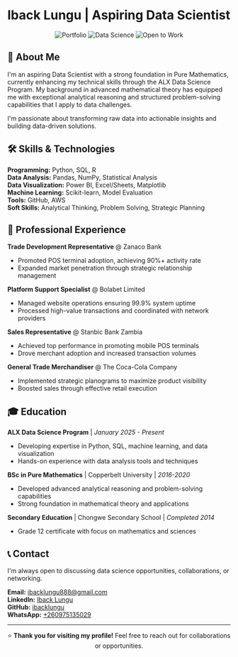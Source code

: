 # Iback Lungu | Aspiring Data Scientist

<div align="center">
  
![Portfolio](https://img.shields.io/badge/🌐-Portfolio_Live-10b981?style=flat-square)
![Data Science](https://img.shields.io/badge/📊-Aspiring_Data_Scientist-0ea5e9?style=flat-square)
![Open to Work](https://img.shields.io/badge/💼-Open_to_Opportunities-8b5cf6?style=flat-square)

</div>

## 👋 About Me

I'm an aspiring Data Scientist with a strong foundation in Pure Mathematics, currently enhancing my technical skills through the ALX Data Science Program. My background in advanced mathematical theory has equipped me with exceptional analytical reasoning and structured problem-solving capabilities that I apply to data challenges.

I'm passionate about transforming raw data into actionable insights and building data-driven solutions.

## 🛠 Skills & Technologies

**Programming:** Python, SQL, R  
**Data Analysis:** Pandas, NumPy, Statistical Analysis  
**Data Visualization:** Power BI, Excel/Sheets, Matplotlib  
**Machine Learning:** Scikit-learn, Model Evaluation  
**Tools:** GitHub, AWS  
**Soft Skills:** Analytical Thinking, Problem Solving, Strategic Planning

## 💼 Professional Experience

**Trade Development Representative** @ Zanaco Bank  
- Promoted POS terminal adoption, achieving 90%+ activity rate
- Expanded market penetration through strategic relationship management

**Platform Support Specialist** @ Bolabet Limited  
- Managed website operations ensuring 99.9% system uptime
- Processed high-value transactions and coordinated with network providers

**Sales Representative** @ Stanbic Bank Zambia  
- Achieved top performance in promoting mobile POS terminals
- Drove merchant adoption and increased transaction volumes

**General Trade Merchandiser** @ The Coca-Cola Company  
- Implemented strategic planograms to maximize product visibility
- Boosted sales through effective retail execution

## 🎓 Education

**ALX Data Science Program** | *January 2025 - Present*  
- Developing expertise in Python, SQL, machine learning, and data visualization
- Hands-on experience with data analysis tools and techniques

**BSc in Pure Mathematics** | Copperbelt University | *2016-2020*  
- Developed advanced analytical reasoning and problem-solving capabilities
- Strong foundation in mathematical theory and applications

**Secondary Education** | Chongwe Secondary School | *Completed 2014*  
- Grade 12 certificate with focus on mathematics and sciences

## 📞 Contact

I'm always open to discussing data science opportunities, collaborations, or networking.

**Email:** [ibacklungu888@gmail.com](mailto:ibacklungu888@gmail.com)  
**LinkedIn:** [Iback Lungu](https://linkedin.com/in/iback-lungu-3217451b4)  
**GitHub:** [ibacklungu](https://github.com/ibacklungu)  
**WhatsApp:** [+260975135029](https://wa.me/260975135029)

---

<div align="center">
  
⭐ **Thank you for visiting my profile!** Feel free to reach out for collaborations or opportunities.

</div>
